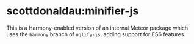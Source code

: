 # scottdonaldau:minifier-js

This is a Harmony-enabled version of an internal Meteor package which uses the `harmony` branch of `uglify-js`, adding support for ES6 features.
